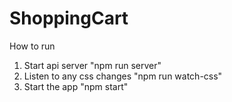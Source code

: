 # ShoppingCart

How to run <br/>
1. Start api server "npm run server" <br/>
2. Listen to any css changes "npm run watch-css" <br/>
3. Start the app "npm start" <br/>
